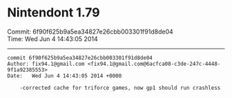 # Nintendont 1.79
Commit: 6f90f625b9a5ea34827e26cbb003301f91d8de04  
Time: Wed Jun 4 14:43:05 2014   

-----

```
commit 6f90f625b9a5ea34827e26cbb003301f91d8de04
Author: fix94.1@gmail.com <fix94.1@gmail.com@6acfca08-c3de-247c-4448-9f1a92385553>
Date:   Wed Jun 4 14:43:05 2014 +0000

    -corrected cache for triforce games, now gp1 should run crashless
```
